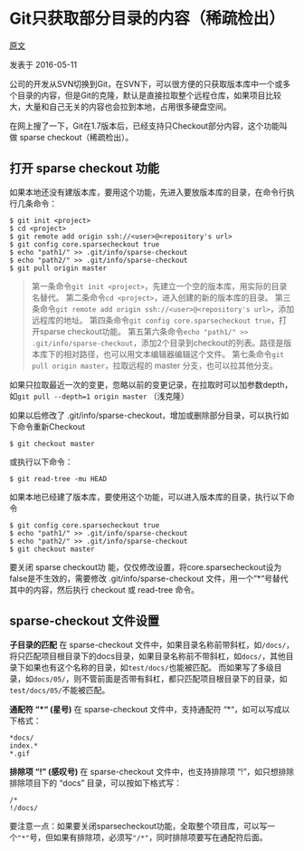 # Git只获取部分目录的内容（稀疏检出）

[原文](https://zhgcao.github.io/2016/05/11/git-sparse-checkout/)

发表于 2016-05-11

公司的开发从SVN切换到Git，在SVN下，可以很方便的只获取版本库中一个或多个目录的内容，但是Git的克隆，默认是直接拉取整个远程仓库，如果项目比较大，大量和自己无关的内容也会拉到本地，占用很多硬盘空间。

在网上搜了一下，Git在1.7版本后，已经支持只Checkout部分内容，这个功能叫做 sparse checkout（稀疏检出）。

## 打开 sparse checkout 功能

如果本地还没有建版本库，要用这个功能，先进入要放版本库的目录，在命令行执行几条命令：

```
$ git init <project>
$ cd <project>
$ git remote add origin ssh://<user>@<repository's url>
$ git config core.sparsecheckout true
$ echo "path1/" >> .git/info/sparse-checkout
$ echo "path2/" >> .git/info/sparse-checkout
$ git pull origin master
```

> 第一条命令`git init <project>`，先建立一个空的版本库，用实际的目录名替代。
> 第二条命令`cd <project>`，进入创建的新的版本库的目录。
> 第三条命令`git remote add origin ssh://<user>@<repository's url>`，添加远程库的地址。
> 第四条命令`git config core.sparsecheckout true`，打开sparse checkout功能。
> 第五第六条命令`echo "path1/" >> .git/info/sparse-checkout`，添加2个目录到checkout的列表。路径是版本库下的相对路径，也可以用文本编辑器编辑这个文件。
> 第七条命令`git pull origin master`，拉取远程的 master 分支，也可以拉其他分支。 

如果只拉取最近一次的变更，忽略以前的变更记录，在拉取时可以加参数depth，如`git pull --depth=1 origin master` （浅克隆）

如果以后修改了 .git/info/sparse-checkout，增加或删除部分目录，可以执行如下命令重新Checkout

```
$ git checkout master
```

或执行以下命令：

```
$ git read-tree -mu HEAD
```

如果本地已经建了版本库，要使用这个功能，可以进入版本库的目录，执行以下命令

```
$ git config core.sparsecheckout true
$ echo "path1/" >> .git/info/sparse-checkout
$ echo "path2/" >> .git/info/sparse-checkout
$ git checkout master
```

要关闭 sparse checkout功 能，仅仅修改设置，将core.sparsecheckout设为false是不生效的，需要修改 .git/info/sparse-checkout 文件，用一个”*“号替代其中的内容，然后执行 checkout 或 read-tree 命令。



## sparse-checkout 文件设置

**子目录的匹配**
在 sparse-checkout 文件中，如果目录名称前带斜杠，如`/docs/`，将只匹配项目根目录下的docs目录，如果目录名称前不带斜杠，如`docs/`，其他目录下如果也有这个名称的目录，如`test/docs/`也能被匹配。
而如果写了多级目录，如`docs/05/`，则不管前面是否带有斜杠，都只匹配项目根目录下的目录，如`test/docs/05/`不能被匹配。



**通配符 “*“ (星号)**
在 sparse-checkout 文件中，支持通配符 “*“，如可以写成以下格式：

```
*docs/
index.*
*.gif
```



**排除项 “!” (感叹号)** 
在 sparse-checkout 文件中，也支持排除项 “!”，如只想排除排除项目下的 “docs” 目录，可以按如下格式写：

```
/*
!/docs/
```

要注意一点：如果要关闭sparsecheckout功能，全取整个项目库，可以写一个`"*"`号，但如果有排除项，必须写`"/*"`，同时排除项要写在通配符后面。